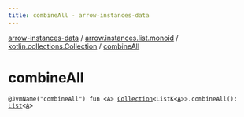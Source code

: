 ```yaml
---
title: combineAll - arrow-instances-data
---
```


[arrow-instances-data](../../index.html) / [arrow.instances.list.monoid](../index.html) / [kotlin.collections.Collection](index.html) / [combineAll](./combine-all.html)

# combineAll

`@JvmName("combineAll") fun <A> `[`Collection`](https://kotlinlang.org/api/latest/jvm/stdlib/kotlin.collections/-collection/index.html)`<ListK<`[`A`](combine-all.html#A)`>>.combineAll(): `[`List`](https://kotlinlang.org/api/latest/jvm/stdlib/kotlin.collections/-list/index.html)`<`[`A`](combine-all.html#A)`>`